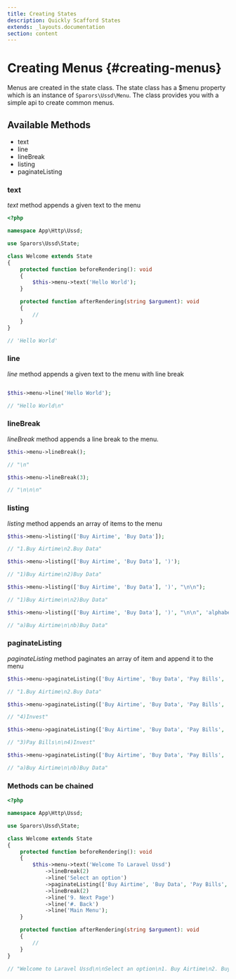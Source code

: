 ```yaml
---
title: Creating States
description: Quickly Scafford States
extends: _layouts.documentation
section: content
---
```

# Creating Menus {#creating-menus}

Menus are created in the state class. The state class has a $menu property which is an instance of `Sparors\Ussd\Menu`. The class provides you with a simple api to create common menus.

## Available Methods

- text
- line
- lineBreak
- listing
- paginateListing

### text

*text* method appends a given text to the menu

```php
<?php

namespace App\Http\Ussd;

use Sparors\Ussd\State;

class Welcome extends State
{
    protected function beforeRendering(): void
    {
        $this->menu->text('Hello World');
    }

    protected function afterRendering(string $argument): void
    {
        //
    }
}

// 'Hello World'
```

### line

*line* method appends a given text to the menu with line break

```php

$this->menu->line('Hello World');

// "Hello World\n"
```

### lineBreak

*lineBreak* method appends a line break to the menu.
```php
$this->menu->lineBreak();

// "\n"

$this->menu->lineBreak(3);

// "\n\n\n"
```

### listing

*listing* method appends an array of items to the menu

```php
$this->menu->listing(['Buy Airtime', 'Buy Data']);

// "1.Buy Airtime\n2.Buy Data"

$this->menu->listing(['Buy Airtime', 'Buy Data'], ')');

// "1)Buy Airtime\n2)Buy Data"

$this->menu->listing(['Buy Airtime', 'Buy Data'], ')', "\n\n");

// "1)Buy Airtime\n\n2)Buy Data"

$this->menu->listing(['Buy Airtime', 'Buy Data'], ')', "\n\n", 'alphabetic_lower');

// "a)Buy Airtime\n\nb)Buy Data"
```

### paginateListing

*paginateListing* method paginates an array of item and append it to the menu

```php
$this->menu->paginateListing(['Buy Airtime', 'Buy Data', 'Pay Bills', 'Invest'], 1, 2);

// "1.Buy Airtime\n2.Buy Data"

$this->menu->paginateListing(['Buy Airtime', 'Buy Data', 'Pay Bills', 'Invest'], 2, 3, ')');

// "4)Invest"

$this->menu->paginateListing(['Buy Airtime', 'Buy Data', 'Pay Bills', 'Invest'], 2, 2, ')', "\n\n");

// "3)Pay Bills\n\n4)Invest"

$this->menu->paginateListing(['Buy Airtime', 'Buy Data', 'Pay Bills', 'Invest'], 1, 2, ')', "\n\n", 'alphabetic_lower');

// "a)Buy Airtime\n\nb)Buy Data"
```

### Methods can be chained

```php
<?php

namespace App\Http\Ussd;

use Sparors\Ussd\State;

class Welcome extends State
{
    protected function beforeRendering(): void
    {
        $this->menu->text('Welcome To Laravel Ussd')
            ->lineBreak(2)
            ->line('Select an option')
            ->paginateListing(['Buy Airtime', 'Buy Data', 'Pay Bills', 'Invest'], 1, 3, '. ')
            ->lineBreak(2)
            ->line('9. Next Page')
            ->line('#. Back')
            ->line('Main Menu');
    }

    protected function afterRendering(string $argument): void
    {
        //
    }
}

// "Welcome to Laravel Ussd\n\nSelect an option\n1. Buy Airtime\n2. Buy Data\n3. Pay Bills\n\n9. Next Page\n#.Back\n0. Main Menu"
```
